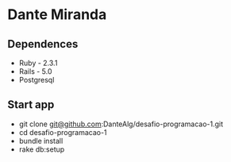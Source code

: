 # Dante Miranda

## Dependences 

* Ruby - 2.3.1
* Rails - 5.0
* Postgresql

## Start app

- git clone git@github.com:DanteAlg/desafio-programacao-1.git
- cd desafio-programacao-1
- bundle install
- rake db:setup
